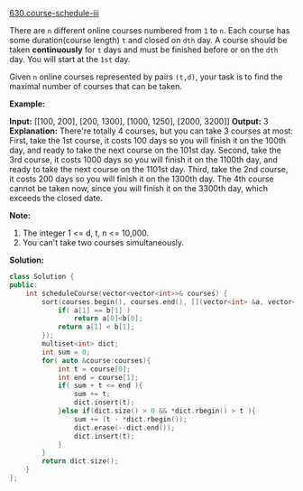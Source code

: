 [630.course-schedule-iii](https://leetcode.com/problems/course-schedule-iii/)  

There are `n` different online courses numbered from `1` to `n`. Each course has some duration(course length) `t` and closed on `dth` day. A course should be taken **continuously** for `t` days and must be finished before or on the `dth` day. You will start at the `1st` day.

Given `n` online courses represented by pairs `(t,d)`, your task is to find the maximal number of courses that can be taken.

**Example:**

**Input:** \[\[100, 200\], \[200, 1300\], \[1000, 1250\], \[2000, 3200\]\]
**Output:** 3
**Explanation:** 
There're totally 4 courses, but you can take 3 courses at most:
First, take the 1st course, it costs 100 days so you will finish it on the 100th day, and ready to take the next course on the 101st day.
Second, take the 3rd course, it costs 1000 days so you will finish it on the 1100th day, and ready to take the next course on the 1101st day. 
Third, take the 2nd course, it costs 200 days so you will finish it on the 1300th day. 
The 4th course cannot be taken now, since you will finish it on the 3300th day, which exceeds the closed date.

**Note:**

1.  The integer 1 <= d, t, n <= 10,000.
2.  You can't take two courses simultaneously.  



**Solution:**  

```cpp
class Solution {
public:
    int scheduleCourse(vector<vector<int>>& courses) {
        sort(courses.begin(), courses.end(), [](vector<int> &a, vector<int> &b){
            if( a[1] == b[1] )
                return a[0]<b[0];
            return a[1] < b[1];
        });
        multiset<int> dict;
        int sum = 0;
        for( auto &course:courses){
            int t = course[0];
            int end = course[1];
            if( sum + t <= end ){
                sum += t;
                dict.insert(t);
            }else if(dict.size() > 0 && *dict.rbegin() > t ){
                sum += (t - *dict.rbegin());
                dict.erase(--dict.end());
                dict.insert(t);
            }
        }
        return dict.size();
    }
};
```
      